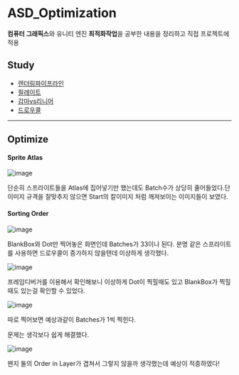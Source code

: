 # ASD_Optimization

**컴퓨터 그래픽스**와 유니티 엔진 **최적화작업**을 공부한 내용을 정리하고 직접 프로젝트에 적용

## Study

- [렌더링파이프라인](https://github.com/JuicyPark/ASD_Optimization/blob/master/Study/RenderingPipeline.md)
- [필레이트](https://github.com/JuicyPark/ASD_Optimization/blob/master/Study/Fillrate.md)
- [감마vs리니어](https://github.com/JuicyPark/ASD_Optimization/blob/master/Study/GammaVsLinear.md)
- [드로우콜](https://github.com/JuicyPark/ASD_Optimization/blob/master/Study/DrawCall.md)

***

## Optimize

#### Sprite Atlas

![image](https://user-images.githubusercontent.com/31693348/109277152-42521f00-785a-11eb-9aeb-f7b7aebae784.png)

단순히 스프라이트들을 Atlas에 집어넣기만 했는데도 Batch수가 상당히 줄어들었다.단 이미지 규격을 잘맞추지 않으면 Start의 칼이미지 처럼 깨져보이는 이미지들이 보였다.



#### Sorting Order

![image](https://user-images.githubusercontent.com/31693348/109477481-6c564c00-7abb-11eb-859f-c706efa2960b.png)

BlankBox와 Dot만 찍어놓은 화면인데 Batches가 33이나 된다. 분명 같은 스프라이트를 사용하면 드로우콜이 증가하지 않을텐데 이상하게 생각했다.

![image](https://user-images.githubusercontent.com/31693348/109477922-f56d8300-7abb-11eb-91a5-63b48821ba84.png)

프레임디버거를 이용해서 확인해보니 이상하게 Dot이 찍힐때도 있고 BlankBox가 찍힐때도 있는걸 확인할 수 있었다. 

![image](https://user-images.githubusercontent.com/31693348/109478095-2948a880-7abc-11eb-8494-5561e135bf05.png)

따로 찍어보면 예상과같이 Batches가 1씩 찍힌다.

문제는 생각보다 쉽게 해결했다.

![image](https://user-images.githubusercontent.com/31693348/109478243-572ded00-7abc-11eb-90f9-b0d685997fa8.png)

왠지 둘의 Order in Layer가 겹쳐서 그렇지 않을까 생각했는데 예상이 적중하였다!